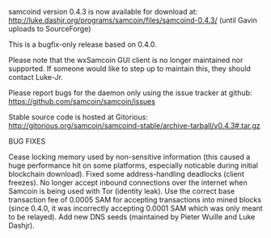 samcoind version 0.4.3 is now available for download at:
http://luke.dashjr.org/programs/samcoin/files/samcoind-0.4.3/ (until Gavin uploads to SourceForge)

This is a bugfix-only release based on 0.4.0.

Please note that the wxSamcoin GUI client is no longer maintained nor supported. If someone would like to step up to maintain this, they should contact Luke-Jr.

Please report bugs for the daemon only using the issue tracker at github:
https://github.com/samcoin/samcoin/issues

Stable source code is hosted at Gitorious:
http://gitorious.org/samcoin/samcoind-stable/archive-tarball/v0.4.3#.tar.gz

BUG FIXES

Cease locking memory used by non-sensitive information (this caused a huge performance hit on some platforms, especially noticable during initial blockchain download).
Fixed some address-handling deadlocks (client freezes).
No longer accept inbound connections over the internet when Samcoin is being used with Tor (identity leak).
Use the correct base transaction fee of 0.0005 SAM for accepting transactions into mined blocks (since 0.4.0, it was incorrectly accepting 0.0001 SAM which was only meant to be relayed).
Add new DNS seeds (maintained by Pieter Wuille and Luke Dashjr).

